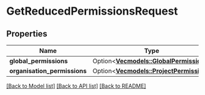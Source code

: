# GetReducedPermissionsRequest

## Properties

Name | Type | Description | Notes
------------ | ------------- | ------------- | -------------
**global_permissions** | Option<[**Vec<models::GlobalPermission>**](GlobalPermission.md)> |  | [optional]
**organisation_permissions** | Option<[**Vec<models::ProjectPermission>**](ProjectPermission.md)> |  | [optional]

[[Back to Model list]](../README.md#documentation-for-models) [[Back to API list]](../README.md#documentation-for-api-endpoints) [[Back to README]](../README.md)


